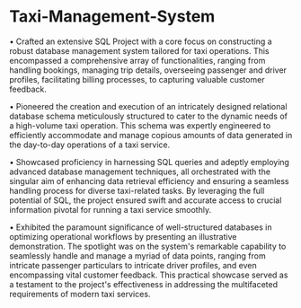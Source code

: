 # Taxi-Management-System

• Crafted an extensive SQL Project with a core focus on constructing a robust database management system tailored for taxi operations. This encompassed a comprehensive array of functionalities, ranging from handling bookings, managing trip details, overseeing passenger and driver profiles, facilitating billing processes, to capturing valuable customer feedback.

• Pioneered the creation and execution of an intricately designed relational database schema meticulously structured to cater to the dynamic needs of a high-volume taxi operation. This schema was expertly engineered to efficiently accommodate and manage copious amounts of data generated in the day-to-day operations of a taxi service.

• Showcased proficiency in harnessing SQL queries and adeptly employing advanced database management techniques, all orchestrated with the singular aim of enhancing data retrieval efficiency and ensuring a seamless handling process for diverse taxi-related tasks. By leveraging the full potential of SQL, the project ensured swift and accurate access to crucial information pivotal for running a taxi service smoothly.

• Exhibited the paramount significance of well-structured databases in optimizing operational workflows by presenting an illustrative demonstration. The spotlight was on the system's remarkable capability to seamlessly handle and manage a myriad of data points, ranging from intricate passenger particulars to intricate driver profiles, and even encompassing vital customer feedback. This practical showcase served as a testament to the project's effectiveness in addressing the multifaceted requirements of modern taxi services.
